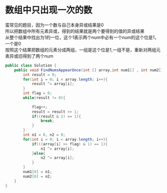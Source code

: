 # 数组中只出现一次的数

蛮常见的题目，因为一个数与自己本身异或结果是0   
所以把数组中所有元素异或，得到的结果就是两个要得到的值的异或结果  
从整个结果中找出为1的一位，这个1表示两个num中必有一个num的这个位是1，一个是0  
按照这个结果把数组的元素分成两组，一组是这个位是1,一组不是，重新对两组元素异或旧得到了两个num  


``` Java
public class Solution {
    public void FindNumsAppearOnce(int [] array,int num1[] , int num2[]) {
        int result = 0;
        for(int i = 0; i < array.length; i++){
            result ^= array[i];
        }
        int flag = 0;
        while(result != 0){
            
            flag++;
            result = result >> 1;
            if((result & 1) == 1){
                break;
            }
        }
        int n1 = 0, n2 = 0;
        for(int i = 0; i < array.length; i++){
            if(((array[i] >> flag) & 1) == 1){
                n1 ^= array[i];
            }else{
                n2 ^= array[i];
            }
        }
        num1[0] = n1;
        num2[0] = n2;
    }
}
```